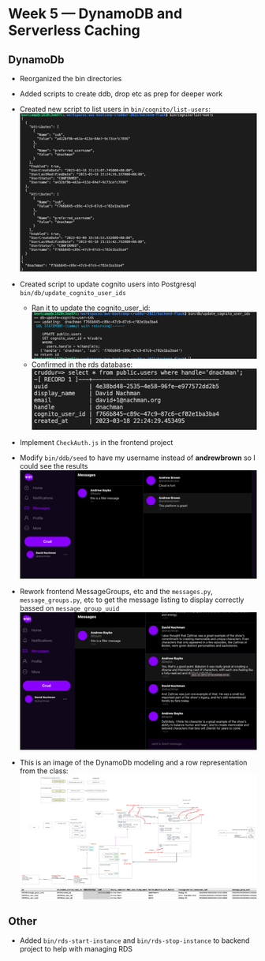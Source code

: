 # Week 5 — DynamoDB and Serverless Caching

## DynamoDb

- Reorganized the bin directories
- Added scripts to create ddb, drop etc as prep for deeper work
- Created new script to list users in `bin/cognito/list-users`:
  ![list users](assets/wk5/list-users.png)
- Created script to update cognito users into Postgresql `bin/db/update_cognito_user_ids`

  - Ran it to update the cognito_user_id:
    ![output from update_cognito_user_ids](assets/wk5/update-cognito-ids.png)
  - Confirmed in the rds database:
    ![updated postgres](assets/wk5/updated-postgres.png)

- Implement `CheckAuth.js` in the frontend project
- Modify `bin/ddb/seed` to have my username instead of **andrewbrown** so I could see the results
  ![](assets/wk5/messages-loading.png)
- Rework frontend MessageGroups, etc and the `messages.py`, `message_groups.py`, etc to get the message listing to display correctly bassed on `message_group_uuid`
  ![message group listing](assets/wk5/messages-listing.png)

- This is an image of the DynamoDb modeling and a row representation from the class:
  ![ddb model](assets/wk5/ddb-model.png)
  ![ddb model](assets/wk5/ddb-rows.png)

## Other

- Added `bin/rds-start-instance` and `bin/rds-stop-instance` to backend project to help with managing RDS

